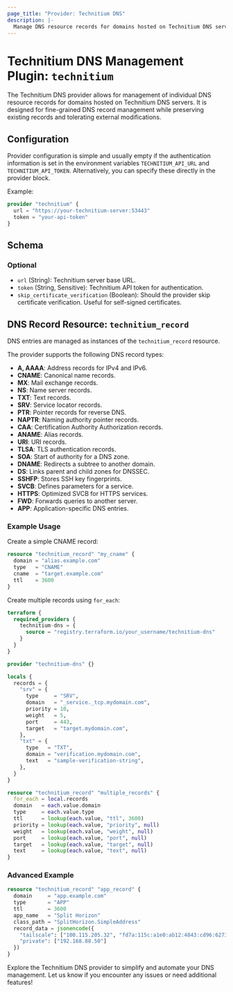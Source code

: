 ```yaml
---
page_title: "Provider: Technitium DNS"
description: |-
  Manage DNS resource records for domains hosted on Technitium DNS servers
---
```


# Technitium DNS Management Plugin: `technitium`

The Technitium DNS provider allows for management of individual DNS resource records for domains hosted on Technitium DNS servers. It is designed for fine-grained DNS record management while preserving existing records and tolerating external modifications.

## Configuration

Provider configuration is simple and usually empty if the authentication information is set in the environment variables `TECHNITIUM_API_URL` and `TECHNITIUM_API_TOKEN`. Alternatively, you can specify these directly in the provider block.

Example:

```terraform
provider "technitium" {
  url = "https://your-technitium-server:53443"
  token = "your-api-token"
}
```

## Schema

### Optional

- `url` (String): Technitium server base URL.
- `token` (String, Sensitive): Technitium API token for authentication.
- `skip_certificate_verification` (Boolean): Should the provider skip certificate verification. Useful for self-signed certificates.

## DNS Record Resource: `technitium_record`

DNS entries are managed as instances of the `technitium_record` resource.

The provider supports the following DNS record types:
- **A, AAAA**: Address records for IPv4 and IPv6.
- **CNAME**: Canonical name records.
- **MX**: Mail exchange records.
- **NS**: Name server records.
- **TXT**: Text records.
- **SRV**: Service locator records.
- **PTR**: Pointer records for reverse DNS.
- **NAPTR**: Naming authority pointer records.
- **CAA**: Certification Authority Authorization records.
- **ANAME**: Alias records.
- **URI**: URI records.
- **TLSA**: TLS authentication records.
- **SOA**: Start of authority for a DNS zone.
- **DNAME**: Redirects a subtree to another domain.
- **DS**: Links parent and child zones for DNSSEC.
- **SSHFP**: Stores SSH key fingerprints.
- **SVCB**: Defines parameters for a service.
- **HTTPS**: Optimized SVCB for HTTPS services.
- **FWD**: Forwards queries to another server.
- **APP**: Application-specific DNS entries.

### Example Usage

Create a simple CNAME record:

```terraform
resource "technitium_record" "my_cname" {
  domain = "alias.example.com"
  type   = "CNAME"
  cname  = "target.example.com"
  ttl    = 3600
}
```

Create multiple records using `for_each`:

```terraform
terraform {
  required_providers {
    technitium-dns = {
      source = "registry.terraform.io/your_username/technitium-dns"
    }
  }
}

provider "technitium-dns" {}

locals {
  records = {
    "srv" = {
      type     = "SRV",
      domain   = "_service._tcp.mydomain.com",
      priority = 10,
      weight   = 5,
      port     = 443,
      target   = "target.mydomain.com",
    },
    "txt" = {
      type   = "TXT",
      domain = "verification.mydomain.com",
      text   = "sample-verification-string",
    },
  }
}

resource "technitium_record" "multiple_records" {
  for_each = local.records
  domain   = each.value.domain
  type     = each.value.type
  ttl      = lookup(each.value, "ttl", 3600)
  priority = lookup(each.value, "priority", null)
  weight   = lookup(each.value, "weight", null)
  port     = lookup(each.value, "port", null)
  target   = lookup(each.value, "target", null)
  text     = lookup(each.value, "text", null)
}
```

### Advanced Example

```terraform
resource "technitium_record" "app_record" {
  domain     = "app.example.com"
  type       = "APP"
  ttl        = 3600
  app_name   = "Split Horizon"
  class_path = "SplitHorizon.SimpleAddress"
  record_data = jsonencode({
    "tailscale": ["100.115.205.32", "fd7a:115c:a1e0:ab12:4843:cd96:6273:cd20"],
    "private": ["192.168.88.50"]
  })
}
```

Explore the Technitium DNS provider to simplify and automate your DNS management. Let us know if you encounter any issues or need additional features!
